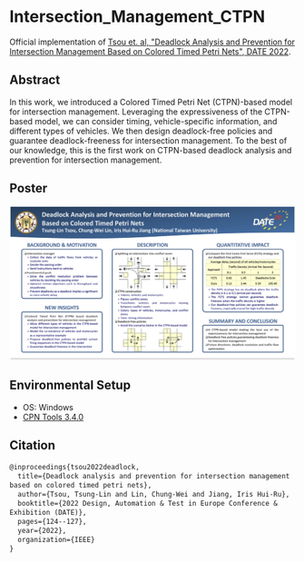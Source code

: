 # Intersection_Management_CTPN

Official implementation of [Tsou et. al, "Deadlock Analysis and Prevention for Intersection Management Based on Colored Timed Petri Nets", DATE 2022](https://ieeexplore.ieee.org/document/9774773).

## Abstract

In this work, we introduced a Colored Timed Petri Net (CTPN)-based model for intersection management. Leveraging the expressiveness of the CTPN-based model, we can consider timing, vehicle-specific information, and different types of vehicles. We then design deadlock-free policies and guarantee deadlock-freeness for intersection management. To the best of our knowledge, this is the first work on CTPN-based deadlock analysis and prevention for intersection management.

## Poster

![](/docs/Poster.png)

## Environmental Setup

- OS: Windows
- [CPN Tools 3.4.0](https://cpntools.org/2018/01/15/windows/)

## Citation

```
@inproceedings{tsou2022deadlock,
  title={Deadlock analysis and prevention for intersection management based on colored timed petri nets},
  author={Tsou, Tsung-Lin and Lin, Chung-Wei and Jiang, Iris Hui-Ru},
  booktitle={2022 Design, Automation & Test in Europe Conference & Exhibition (DATE)},
  pages={124--127},
  year={2022},
  organization={IEEE}
}
```